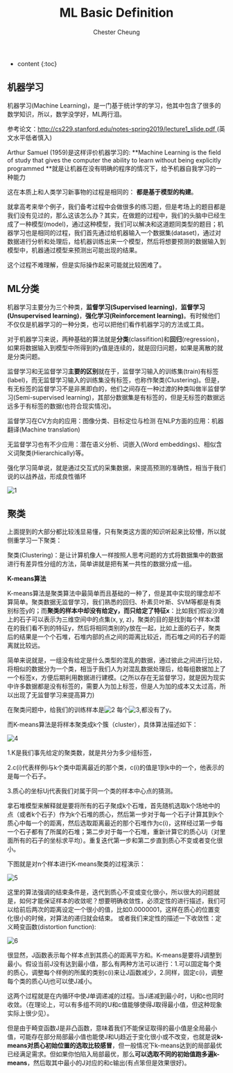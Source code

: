 ﻿---
layout: post
title:  "ML Basic Definition"
categories: Machine Learning
tags: ML
author: Chester Cheung
---

* content
{:toc}


## 机器学习

机器学习(Machine Learning)，是一门基于统计学的学习，他其中包含了很多的数学知识，所以，数学没学好，ML两行泪。



参考论文：[http://cs229.stanford.edu/notes-spring2019/lecture1_slide.pdf
](http://cs229.stanford.edu/notes-spring2019/lecture1_slide.pdf)(英文水平低者慎入)



Arthur Samuel (1959)是这样评价机器学习的: **Machine Learning is the field of study that gives the computer the ability to learn without being explicitly programmed
**就是让机器在没有明确的程序的情况下，给予机器自我学习的一种能力



这在本质上和人类学习新事物的过程是相同的： **都是基于模型的构建**。










就拿高考来举个例子，我们备考过程中会做很多的练习题，但是考场上的题目都是我们没有见过的，那么这该怎么办？其实，在做题的过程中，我们的头脑中已经生成了一种模型(model)，通过这种模型，我们可以解决和这道题同类型的题目；机器学习也是相同的过程，我们首先通过给机器输入一个数据集(dataset)，通过对数据进行分析和处理后，给机器训练出来一个模型，然后将想要预测的数据输入到模型中，机器通过模型来预测出可能出现的结果。

这个过程不难理解，但是实际操作起来可能就比较困难了。



## ML分类



机器学习主要分为三个种类，**监督学习(Supervised learning)**，**监督学习(Unsupervised learning)**，**强化学习(Reinforcement learning)**。有时候他们不仅仅是机器学习的一种分类，也可以把他们看作机器学习的方法或工具。



对于机器学习来说，两种基础的算法就是**分类**(classifition)和**回归**(regression)，如果将数据输入到模型中所得到的y值是连续的，就是回归问题，如果是离散的就是分类问题。



监督学习和无监督学习**主要的区别**就在于，监督学习输入的训练集(train)有标签(label)，而无监督学习输入的训练集没有标签，也称作聚类(Clustering)。但是，有无标签的监督学习不是非黑即白的，他们之间存在一种过渡的种类叫做半监督学习(Semi-supervised learning)，其部分数据集是有标签的，但是无标签的数据远远多于有标签的数据(也符合现实情况)。



监督学习在CV方向的应用：图像分类、目标定位与检测
在NLP方面的应用：机器翻译(Machine translation)



无监督学习也有不少应用：潜在语义分析、词嵌入(Word embeddings)、相似含义词聚类(Hierarchically)等。



强化学习简单说，就是通过交互式的采集数据，来提高预测的准确性，相当于我们说的以战养战，形成良性循环

![1](https://img-blog.csdnimg.cn/20190424180955186.png?x-oss-process=image/watermark,type_ZmFuZ3poZW5naGVpdGk,shadow_10,text_aHR0cHM6Ly9ibG9nLmNzZG4ubmV0L3dlaXhpbl80NDM5MDE0NQ==,size_16,color_FFFFFF,t_70)

## 聚类



上面提到的大部分都比较浅显易懂，只有聚类这方面的知识听起来比较懵，所以就侧重学习一下聚类：



聚类(Clustering)：是让计算机像人一样按照人思考问题的方式将数据集中的数据进行有差异性分组的方法，简单讲就是把有某一共性的数据分成一组。



**K-means算法**



K-means算法是聚类算法中最简单而且基础的一种了，但是其中实现的理念却不算简单。聚类数据无监督学习，我们熟悉的回归、朴素贝叶斯、SVM等都是有类别标签y的；而**聚类的样本中却没有给定y，而只给定了特征x**：比如我们假设沙滩上的石子可以表示为三维空间中的点集(x, y, z)，聚类的目的是找到每个样本x潜在的我们看不到的特征y，然后将相同类别的y放在一起，比如上面的石子，聚类后的结果是一个个石堆，石堆内部的点之间的距离比较近，而石堆之间的石子的距离就比较远。



简单来说就是，一组没有给定是什么类型的混乱的数据，通过彼此之间进行比较，将相似的数据分为一个类，相当于我们人为对混乱数据处理后，给每组数据加上了一个标签x，方便后期利用数据进行建模。(之所以存在无监督学习，就是因为现实中许多数据都是没有标签的，需要人为加上标签，但是人为加的成本又太过高，所以出现了无监督学习来提高算力)

在聚类问题中，给我们的训练样本是![2](https://img-blog.csdnimg.cn/20190425004423676.png) 每个![3](https://img-blog.csdnimg.cn/20190425004448441.png),都没有了y。

而K-means算法是将样本聚类成k个簇（cluster），具体算法描述如下：

![4](https://img-blog.csdnimg.cn/20190425004540533.png?x-oss-process=image/watermark,type_ZmFuZ3poZW5naGVpdGk,shadow_10,text_aHR0cHM6Ly9ibG9nLmNzZG4ubmV0L3dlaXhpbl80NDM5MDE0NQ==,size_16,color_FFFFFF,t_70)

1.K是我们事先给定的聚类数，就是共分为多少组标签，


2.c(i)代表样例i与k个类中距离最近的那个类，c(i)的值是1到k中的一个，他表示的是每一个石子。


3.质心的坐标Uj代表我们对属于同一个类的样本中心点的猜测。

拿石堆模型来解释就是要将所有的石子聚成k个石堆，首先随机选取k个场地中的点（或者k个石子）作为k个石堆的质心，然后第一步对于每一个石子计算其到k个质心中每一个的距离，然后选取距离最近的那个石堆作为c(i)，这样经过第一步每一个石子都有了所属的石堆；第二步对于每一个石堆，重新计算它的质心Uj（对里面所有的石子的坐标求平均）。重复迭代第一步和第二步直到质心不变或者变化很小。



下图就是对n个样本进行K-means聚类的过程演示：

![5](https://img-blog.csdnimg.cn/20190425010546840.png?x-oss-process=image/watermark,type_ZmFuZ3poZW5naGVpdGk,shadow_10,text_aHR0cHM6Ly9ibG9nLmNzZG4ubmV0L3dlaXhpbl80NDM5MDE0NQ==,size_16,color_FFFFFF,t_70)

这里的算法强调的结束条件是，迭代到质心不变或变化很小，所以很大的问题就是，如何才能保证样本的收敛呢？想要明确收敛性，必须定性的进行描述，我们可以给前后两次的距离设定一个很小的值，比如0.0000001，这样在质心的位置变化很小的时候，对算法的递归就会结束。
或者我们来定性的描述一下收敛性：定义畸变函数(distortion function):

![6](https://img-blog.csdnimg.cn/20190425182924960.png)

很显然，J函数表示每个样本点到其质心的距离平方和。K-means是要将J调整到最小。假设当前J没有达到最小值，那么有两种方法可以进行：1.可以固定每个类的质心，调整每个样例的所属的类别c(i)来让J函数减少，2.同样，固定c(i)，调整每个类的质心Uj也可以使J减小。


这两个过程就是在内循环中使J单调递减的过程。当J递减到最小时，Uj和c也同时收敛。（在理论上，可以有多组不同的U和c值能够使得J取得最小值，但这种现象实际上很少见）。



但是由于畸变函数J是非凸函数，意味着我们不能保证取得的最小值是全局最小值，可能存在部分局部最小值也能使J和Uj趋近于变化很小或不改变，也就是说**k-means对质心初始位置的选取比较感冒**，但一般情况下k-means达到的局部最优已经满足需求。但如果你怕陷入局部最优，那么**可以选取不同的初始值跑多遍k-means**，然后取其中最小的J对应的和c输出(有点笨但是效果很好)。